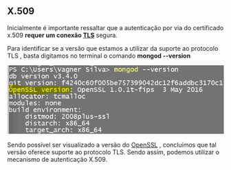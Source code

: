 ## **X.509**

Inicialmente é importante ressaltar que a autenticação   por via do  certificado x.509 **requer um conexão [TLS](https://pt.wikipedia.org/wiki/Transport_Layer_Security)** segura.

Para identificar se a versão que estamos a utilizar da suporte ao protocolo TLS , basta digitamos no terminal o comando **mongod --version**

![openssl](https://github.com/VagnerSilva/MongoDB/blob/master/Seguranca/imgs/openssl.PNG)

Sendo possível ser visualizado a versão do [OpenSSL](https://pt.wikipedia.org/wiki/OpenSSL) , concluímos que tal versão oferece suporte ao protocolo TLS. Sendo assim, podemos utilizar o mecanismo de autenticação X.509.

